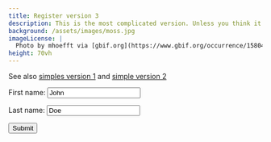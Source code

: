 ```yaml
---
title: Register version 3
description: This is the most complicated version. Unless you think it is fun and want to maintain it I wouldn't bother.
background: /assets/images/moss.jpg
imageLicense: |
  Photo by mhoefft via [gbif.org](https://www.gbif.org/occurrence/1580487687)
height: 70vh
---
```

See also [simples version 1](/test/register1) and [simple version 2](/test/register2)

<form id="test" onsubmit="myFunction(event)">
  <label for="fname">First name:</label>
  <input type="text" id="fname" name="fname" value="John">

  <label for="lname">Last name:</label>
  <input type="text" id="lname" name="lname" value="Doe">

  <input type="submit" value="Submit">
</form> 

<script>
console.log('Hi Camilla, you can see this if you open the developer tools in the browser');

function myFunction(e) {
  console.log('Someone pressed submit');
  e.preventDefault();
  alert('You could send the form data programatically here');
  return false;
}
</script>
